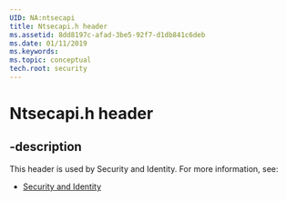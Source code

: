 ```yaml
---
UID: NA:ntsecapi
title: Ntsecapi.h header
ms.assetid: 8dd8197c-afad-3be5-92f7-d1db841c6deb
ms.date: 01/11/2019
ms.keywords: 
ms.topic: conceptual
tech.root: security
---
```


# Ntsecapi.h header


## -description


This header is used by Security and Identity. For more information, see:

- [Security and Identity](../_security/index.md)

